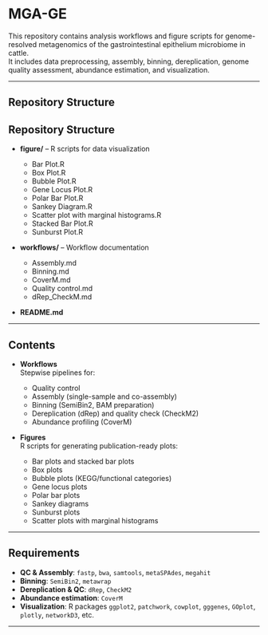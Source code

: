# MGA-GE

This repository contains analysis workflows and figure scripts for genome-resolved metagenomics of the gastrointestinal epithelium microbiome in cattle.  
It includes data preprocessing, assembly, binning, dereplication, genome quality assessment, abundance estimation, and visualization.

---

## Repository Structure

## Repository Structure

- **figure/** – R scripts for data visualization
  - Bar Plot.R
  - Box Plot.R
  - Bubble Plot.R
  - Gene Locus Plot.R
  - Polar Bar Plot.R
  - Sankey Diagram.R
  - Scatter plot with marginal histograms.R
  - Stacked Bar Plot.R
  - Sunburst Plot.R

- **workflows/** – Workflow documentation
  - Assembly.md
  - Binning.md
  - CoverM.md
  - Quality control.md
  - dRep_CheckM.md

- **README.md**

---

## Contents

- **Workflows**  
  Stepwise pipelines for:
  - Quality control  
  - Assembly (single-sample and co-assembly)  
  - Binning (SemiBin2, BAM preparation)  
  - Dereplication (dRep) and quality check (CheckM2)  
  - Abundance profiling (CoverM)  

- **Figures**  
  R scripts for generating publication-ready plots:
  - Bar plots and stacked bar plots  
  - Box plots  
  - Bubble plots (KEGG/functional categories)  
  - Gene locus plots  
  - Polar bar plots  
  - Sankey diagrams  
  - Sunburst plots  
  - Scatter plots with marginal histograms  

---

## Requirements

- **QC & Assembly**: `fastp`, `bwa`, `samtools`, `metaSPAdes`, `megahit`  
- **Binning**: `SemiBin2`, `metawrap`  
- **Dereplication & QC**: `dRep`, `CheckM2`  
- **Abundance estimation**: `CoverM`  
- **Visualization**: R packages `ggplot2`, `patchwork`, `cowplot`, `gggenes`, `GOplot`, `plotly`, `networkD3`, etc.  

---
